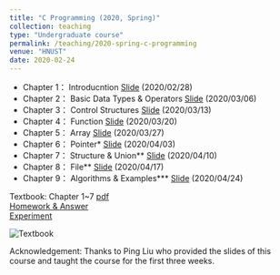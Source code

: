 ```yaml
---
title: "C Programming (2020, Spring)"
collection: teaching
type: "Undergraduate course"
permalink: /teaching/2020-spring-c-programming
venue: "HNUST"
date: 2020-02-24
---
```

* Chapter 1： Introducntion [Slide](http://guoshengkang.github.io/_teaching/2020-spring-c-programming/C语言程序设计__第1章.ppt) (2020/02/28)
* Chapter 2： Basic Data Types & Operators [Slide](http://guoshengkang.github.io/_teaching/2020-spring-c-programming/C语言程序设计__第2章.ppt) (2020/03/06)
* Chapter 3： Control Structures [Slide](http://guoshengkang.github.io/_teaching/2020-spring-c-programming/C语言程序设计__第3章.ppt) (2020/03/13)
* Chapter 4： Function [Slide](http://guoshengkang.github.io/_teaching/2020-spring-c-programming/C语言程序设计__第4章.ppt) (2020/03/20)
* Chapter 5： Array [Slide](http://guoshengkang.github.io/_teaching/2020-spring-c-programming/C语言程序设计__第5章.ppt) (2020/03/27)
* Chapter 6： Pointer* [Slide](http://guoshengkang.github.io/_teaching/2020-spring-c-programming/C语言程序设计__第6章.ppt) (2020/04/03)
* Chapter 7： Structure & Union** [Slide](http://guoshengkang.github.io/_teaching/2020-spring-c-programming/C语言程序设计__第7章.ppt) (2020/04/10)
* Chapter 8： File** [Slide](http://guoshengkang.github.io/_teaching/2020-spring-c-programming/C语言程序设计__第8章.ppt) (2020/04/17)
* Chapter 9： Algorithms & Examples*** [Slide](http://guoshengkang.github.io/_teaching/2020-spring-c-programming/C语言程序设计__第9章.ppt) (2020/04/24)

Textbook: Chapter 1~7 [pdf](http://guoshengkang.github.io/_teaching/2020-spring-c-programming/C语言程序设计_教材1-7章.pdf)  
[Homework & Answer](https://github.com/guoshengkang/guoshengkang.github.io/blob/master/_teaching/2020-spring-c-programming-HW.md)  
[Experiment](https://github.com/guoshengkang/guoshengkang.github.io/blob/master/_teaching/2020-spring-c-programming-EXP.md)

![Textbook](http://guoshengkang.github.io/_teaching/2020-spring-c-programming/textbook.jpg)

Acknowledgement: Thanks to Ping Liu who provided the slides of this course and 
taught the course for the first three weeks.